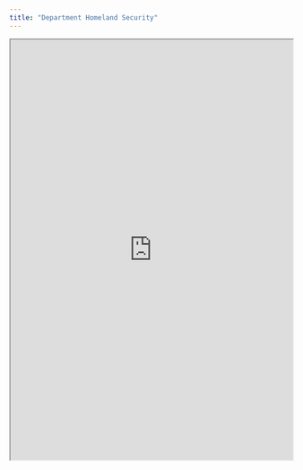 ```yaml
---
title: "Department Homeland Security"
---
```



<iframe height="750" width="100%" src="https://ewelton.github.io/ktest/wiki.html#Department%20Homeland%20Security"></iframe>
